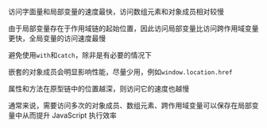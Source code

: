 访问字面量和局部变量的速度最快，访问数组元素和对象成员相对较慢

由于局部变量存在于作用域链的起始位置，因此访问局部变量比访问跨作用域变量更快，全局变量的访问速度最慢

避免使用`with`和`catch`，除非是有必要的情况下

嵌套的对象成员会明显影响性能，尽量少用，例如`window.location.href`

属性和方法在原型链中的位置越深，则访问它的速度也越慢

通常来说，需要访问多次的对象成员、数组元素、跨作用域变量可以保存在局部变量中从而提升 JavaScript 执行效率


 